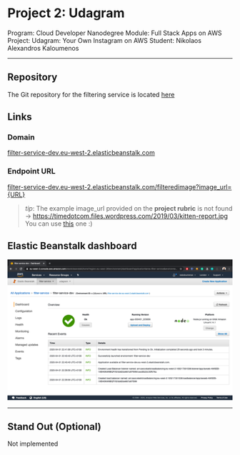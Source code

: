 # Project 2: Udagram

Program: Cloud Developer Nanodegree
Module: Full Stack Apps on AWS
Project: Udagram: Your Own Instagram on AWS
Student: Nikolaos Alexandros Kaloumenos

---

## Repository

The Git repository for the filtering service is located [here](https://github.com/nakaloumenos/udagram/tree/master/image-filter-starter-code)

## Links

### Domain

[filter-service-dev.eu-west-2.elasticbeanstalk.com](filter-service-dev.eu-west-2.elasticbeanstalk.com)

### Endpoint URL

[filter-service-dev.eu-west-2.elasticbeanstalk.com/filteredimage?image_url={URL}](filter-service-dev.eu-west-2.elasticbeanstalk.com/filteredimage?image_url={URL})

> _tip_: The example image_url provided on the **project rubric** is not found -> https://timedotcom.files.wordpress.com/2019/03/kitten-report.jpg
> You can use [this](https://img.devrant.com/devrant/rant/r_176806_tUT9D.jpg) one :)

## Elastic Beanstalk dashboard

![screenshot](https://github.com/nakaloumenos/udagram/blob/dev/Screenshot%202020-04-01%20at%2023.11.50.png)

---

## Stand Out (Optional)

Not implemented
